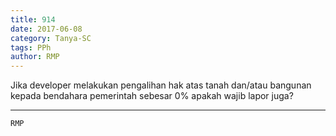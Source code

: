 ```yaml
---
title: 914
date: 2017-06-08
category: Tanya-SC
tags: PPh
author: RMP
---
```


Jika developer melakukan pengalihan hak atas tanah dan/atau bangunan kepada bendahara pemerintah sebesar 0% apakah wajib lapor juga?

---



`RMP`
